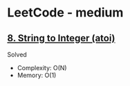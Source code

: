 # LeetCode - medium

## [8. String to Integer (atoi)](https://leetcode.com/problems/string-to-integer-atoi/)

Solved

* Complexity: O(N)
* Memory: O(1)

